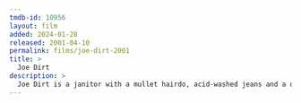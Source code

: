 ```yaml
---
tmdb-id: 10956
layout: film
added: 2024-01-28
released: 2001-04-10
permalink: films/joe-dirt-2001
title: >
  Joe Dirt
description: >
  Joe Dirt is a janitor with a mullet hairdo, acid-washed jeans and a dream to find the parents that he lost at the Grand Canyon when he was a belligerent, trailer park-raised eight-year-old. Now, blasting Van Halen in his jacked-up economy car, the irrepressibly optimistic Joe hits the road alone in search of his folks.
---
```

